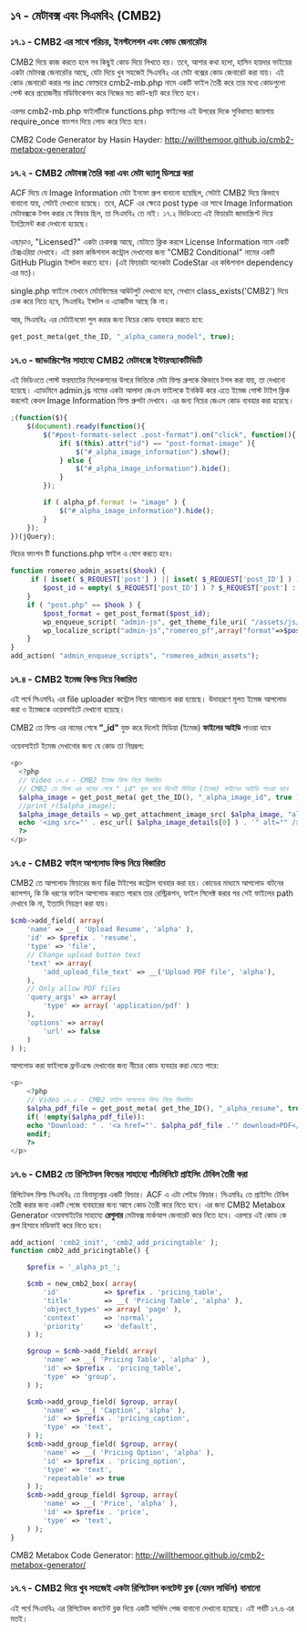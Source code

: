 ## ১৭ - মেটাবক্স এবং সিএমবি২ (CMB2)

### ১৭.১ - CMB2 এর সাথে পরিচয়, ইনস্টলেশন এবং কোড জেনারেটর

CMB2 দিয়ে কাজ করতে হলে সব কিছুই কোড দিয়ে লিখতে হয়। তবে, আশার কথা হলো, হাসিন হায়দার ভাইয়ের একটা মেটাবক্স জেনারেটর আছে, যেটা দিয়ে খুব সহজেই সিএমবি২ এর মেটা বক্সের কোড জেনারেট করা যায়। এই কোড জেনারেট করার পর inc ফোল্ডারে cmb2-mb.php নামে একটি ফাইল তৈরী করে তার মধ্যে কোডগুলো পেস্ট করে প্রয়োজনীয় মডিফিকেশন করে নিজের মত কাট-ছাট করে নিতে হবে।

এরপর cmb2-mb.php ফাইলটিকে functions.php ফাইলের এই উপরের দিকে সুবিধামত জায়গায় require_once ফাংশন দিয়ে লোড করে নিতে হবে।

CMB2 Code Generator by Hasin Hayder: http://willthemoor.github.io/cmb2-metabox-generator/

### ১৭.২ - CMB2 মেটাবক্স তৈরি করা এবং মেটা ভ্যালু ডিসপ্লে করা

ACF দিয়ে যে Image Information মেটা ইনফো গ্রুপ বানানো হয়েছিল, সেটাই CMB2 দিয়ে কিভাবে বানানো যায়, সেটাই দেখানো হয়েছে। তবে, ACF এর ক্ষেত্রে post type এর সাথে Image Information মেটাবক্সকে টগল করার যে ফিচার ছিল, তা সিএমবি২ তে নাই। ১৭.২ ভিডিওতে এই ফিচারটা জাভাস্ক্রিপ্ট দিয়ে ইমপ্লিমেন্ট করা দেখানো হয়েছে।

এছাড়াও, "Licensed?" একটা চেকবক্স আছে, যেটাতে ক্লিক করলে License Information নামে একটি টেক্সএরিয়া দেখাবে। এই রকম কন্ডিশনাল কন্ট্রোল দেখানোর জন্য "CMB2 Conditional" নামের একটি GitHub Plugin ইন্সটল করতে হবে। (এই ফিচারটা অনেকটা CodeStar এর কন্ডিশনাল dependency এর মত)।

single.php ফাইলে যেখানে মেটাফিল্ডের আউটপুট দেখানো হবে, সেখানে class_exists('CMB2') দিয়ে চেক করে নিতে হবে, সিএমবি২ ইন্সটল ও এ্যাকটিভ আছে কি না।

আর, সিএমবি২ এর মেটাইনফো পুল করার জন্য নিচের কোড ব্যবহার করতে হবে:

```php
get_post_meta(get_the_ID, "_alpha_camera_model", true);
```

### ১৭.৩ - জাভাস্ক্রিপ্টের সাহায্যে CMB2 মেটাবক্সে ইন্টারঅ্যাকটিভিটি 

এই ভিডিওতে পোস্ট ফরম্যাটের সিলেকশনের উপরে ভিত্তিকে মেটা ফিল্ড গ্রুপকে কিভাবে টগল করা যায়, তা দেখানো হয়েছে। এ্যাডমিনে admin.js নামের একটা আলাদা জেএস ফাইলকে ইনকিউ করে এতে ইমেজ পোস্ট টাইপ ক্লিক করলেই কেবল Image Information ফিল্ড গ্রুপটা দেখাবে। এর জন্য নিচের জেএস কোড ব্যবহার করা হয়েছে।

```javascript
;(function($){
	$(document).ready(function(){
		$("#post-formats-select .post-format").on("click", function(){
			if( $(this).attr("id") == "post-format-image" ){
				$("#_alpha_image_information").show();
			} else {
				$("#_alpha_image_information").hide();
			}
		});

		if ( alpha_pf.format != "image" ) {
			$("#_alpha_image_information").hide();
		}
	});
})(jQuery);
```

নিচের ফাংশন টি functions.php ফাইল এ যোগ করতে হবে।

```php
function romereo_admin_assets($hook) {
	 if ( isset( $_REQUEST['post'] ) || isset( $_REQUEST['post_ID'] ) ) {
        $post_id = empty( $_REQUEST['post_ID'] ) ? $_REQUEST['post'] : $_REQUEST['post_ID'];
    }
    if ( "post.php" == $hook ) {
        $post_format = get_post_format($post_id);
        wp_enqueue_script( "admin-js", get_theme_file_uri( "/assets/js/admin.js" ), array( "jquery" ), VERSION, true );
        wp_localize_script("admin-js","romereo_pf",array("format"=>$post_format));
    }
}
add_action( "admin_enqueue_scripts", "romereo_admin_assets");
```

### ১৭.৪ - CMB2 ইমেজ ফিল্ড নিয়ে বিস্তারিত

এই পর্বে সিএমবি২ এর file uploader কন্ট্রোল নিয়ে আলোচনা করা হয়েছে। উদাহরণে মূলত ইমেজ আপলোড করা ও ইমেজকে ওয়েবসাইটে দেখানো হয়েছে।

CMB2 তে ফিল্ড এর নামের শেষে **"_id"** যুক্ত করে দিলেই মিডিয়া (ইমেজ) **ফাইলের আইডি** পাওয়া যাবে

ওয়েবসাইটে ইমেজ দেখানোর জন্য যে কোড তা নিম্নরূপ:

```php
<p>
  <?php
  // Video ১৭.৪ - CMB2 ইমেজ ফিল্ড নিয়ে বিস্তারিত
  // CMB2 তে ফিল্ড এর নামের শেষে "_id" যুক্ত করে দিলেই মিডিয়া (ইমেজ) ফাইলের আইডি পাওয়া যাবে
  $alpha_image = get_post_meta( get_the_ID(), "_alpha_image_id", true );
  //print_r($alpha_image);
  $alpha_image_details = wp_get_attachment_image_src( $alpha_image, "alpha-square" );
  echo '<img src="' . esc_url( $alpha_image_details[0] ) . '" alt="" />';
  ?>
</p>
```

### ১৭.৫ - CMB2 ফাইল আপলোড ফিল্ড নিয়ে বিস্তারিত

CMB2 তে আপলোড ফিচারের জন্য file টাইপের কন্ট্রোল ব্যবহার করা হয়। কোডের মাধ্যমে আপলোড বাটনের ক্যাপশন, কি কি ধরণের ফাইল আপলোড করতে পারবে তার রেস্ট্রিকশন, ফাইল সিলেক্ট করার পর সেই ফাইলের path দেখাবে কি না, ইত্যাদি নিয়ন্ত্রণ করা যায়।

```php
$cmb->add_field( array(
	'name' => __( 'Upload Resume', 'alpha' ),
	'id' => $prefix . 'resume',
	'type' => 'file',
	// Change upload button text
	'text' => array(
		'add_upload_file_text' => __('Upload PDF file', 'alpha'),
	),
	// Only allow PDF files
	'query_args' => array(
		'type' => array( 'application/pdf' )
	),
	'options' => array(
		'url' => false
	)
) );
```

আপলোড করা ফাইলকে ফ্রন্টএন্ডে দেখানোর জন্য নীচের কোড ব্যবহার করা যেতে পারে:

```php
<p>
	<?php
	// Video ১৭.৫ - CMB2 ফাইল আপলোড ফিল্ড নিয়ে বিস্তারিত
	$alpha_pdf_file = get_post_meta( get_the_ID(), "_alpha_resume", true);
	if( !empty($alpha_pdf_file)):
	echo "Download: " . '<a href="'. $alpha_pdf_file .'" download>PDF</a>';
	endif;
	?>
</p>
```

### ১৭.৬ - CMB2 তে রিপিটেবল ফিল্ডের সাহায্যে পাঁচমিনিটে প্রাইসিং টেবিল তৈরী করা

রিপিটেবল ফিল্ড সিএমবি২ তে বিনামূল্যের একটি ফিচার। ACF এ এটা পেইড ফিচার। সিএমবি২ তে প্রাইসিং টেবিল তৈরী করার জন্য একটি পেজে ব্যবহারের জন্য আগে কোড তৈরী করে নিতে হবে। এর জন্য CMB2 Metabox Generator ওয়েবসাইটের সাহায্যে **রেগুলার** মেটাবক্স মার্কআপ জেনারেট করে নিতে হবে। এরপরে এই কোড কে গ্রুপ হিসাবে মডিফাই করে নিতে হবে।

```php
add_action( 'cmb2_init', 'cmb2_add_pricingtable' );
function cmb2_add_pricingtable() {

	$prefix = '_alpha_pt_';

	$cmb = new_cmb2_box( array(
		'id'           => $prefix . 'pricing_table',
		'title'        => __( 'Pricing Table', 'alpha' ),
		'object_types' => array( 'page' ),
		'context'      => 'normal',
		'priority'     => 'default',
	) );

	$group = $cmb->add_field( array(
		'name' => __( 'Pricing Table', 'alpha' ),
		'id' => $prefix . 'pricing_table',
		'type' => 'group',
	) );

	$cmb->add_group_field( $group, array(
		'name' => __( 'Caption', 'alpha' ),
		'id' => $prefix . 'pricing_caption',
		'type' => 'text',
	) );
	$cmb->add_group_field( $group, array(
		'name' => __( 'Pricing Option', 'alpha' ),
		'id' => $prefix . 'pricing_option',
		'type' => 'text',
		'repeatable' => true
	) );
	$cmb->add_group_field( $group, array(
		'name' => __( 'Price', 'alpha' ),
		'id' => $prefix . 'price',
		'type' => 'text',
	) );
}
```

CMB2 Metabox Code Generator: http://willthemoor.github.io/cmb2-metabox-generator/

### ১৭.৭ - CMB2 দিয়ে খুব সহজেই একটা রিপিটেবল কনটেন্ট ব্লক (যেমন সার্ভিস) বানানো

এই পর্বে সিএমবি২ এর রিপিটেবল কনটেন্ট ব্লক দিয়ে একটি সার্ভিস পেজ বানানো দেখানো হয়েছে। এই পর্বটি ১৭.৬ এর মতই।
